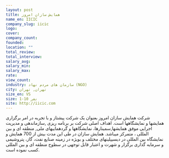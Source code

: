 ```yaml
---
layout: post
title: همایش سازان امروز
name_en: IICIC
company_slug: iicic
logo: 
cover: 
company_count:
founded:
location: ""
total_review: 
total_interview: 
salary_avg: 
salary_min: 
salary_max: 
rate: 
view_count: 
industry: سازمان های مردم نهاد (NGO)
city: تهران, تهران
size_en: VS
size: 1-10 نفر
site: http://iicic.com
---
```


شرکت همایش سازان امروز بعنوان یک شرکت پیشتاز و با تجربه در امر برگزاری همایشها و نمایشگاهها است. اهداف اصلی شرکت بر برنامه ریزی ,سازماندهی و مدیریت اجرایی موفق همایشها,سمینارها، نمایشگاهها و گردهماییهای ملی, منطقه ای و بین المللی ، متمرکز میباشد. همایش سازان در طی این مدت بیش از 700 همایش و نمایشگاه بین المللی در دیسیپلینهای مختلف و بویژه در زمینه صنایع نفت، گاز، پتروشیمی و سرمایه گذاری برگزار و شهرت و اعتبار قابل توجهی در سطوح منطقه ای و بین المللی کسب نموده است.
